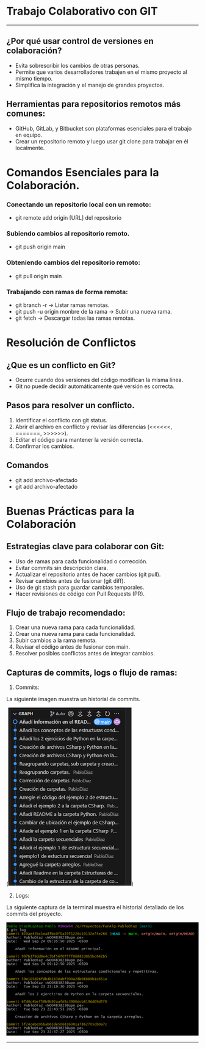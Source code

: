 # Trabajo Colaborativo con GIT

---

## ¿Por qué usar control de versiones en colaboración?

- Evita sobrescribir los cambios de otras personas.
- Permite que varios desarrolladores trabajen en el mismo proyecto al mismo tiempo.
- Simplifica la integración y el manejo de grandes proyectos.

## Herramientas para repositorios remotos más comunes:

- GitHub, GitLab, y Bitbucket son plataformas esenciales para el trabajo en equipo.
- Crear un repositorio remoto y luego usar git clone para trabajar en él localmente.

# Comandos Esenciales para la Colaboración.

### Conectando un repositorio local con un remoto:

- git remote add origin [URL] del repositorio

### Subiendo cambios al repositorio remoto.

- git push origin main

### Obteniendo cambios del repositorio remoto:

- git pull origin  main

### Trabajando con ramas de forma remota:

- git branch -r → Listar ramas remotas.
- git push -u origin monbre de la rama → Subir una nueva rama.
- git fetch → Descargar todas las ramas remotas.

# Resolución de Conflictos

## ¿Que es un conflicto en Git?

- Ocurre cuando dos versiones del código modifican la misma línea.
- Git no puede decidir automáticamente qué versión es correcta.

## Pasos para resolver un conflicto.

1. Identificar el conflicto con git status.
2. Abrir el archivo en conflicto y revisar las diferencias (<<<<<<, =======, >>>>>>).
3. Editar el código para mantener la versión correcta.
4. Confirmar los cambios.

## Comandos 

- git add archivo-afectado
- git add archivo-afectado

# Buenas Prácticas para la Colaboración

## Estrategias clave para colaborar con Git:

- Uso de ramas para cada funcionalidad o corrección.
- Evitar commits sin descripción clara.
- Actualizar el repositorio antes de hacer cambios (git pull).
- Revisar cambios antes de fusionar (git diff).
- Uso de git stash para guardar cambios temporales.
- Hacer revisiones de código con Pull Requests (PR).

## Flujo de trabajo recomendado:

1. Crear una nueva rama para cada funcionalidad.
2. Crear una nueva rama para cada funcionalidad.
3. Subir cambios a la rama remota.
4. Revisar el código antes de fusionar con main.
5. Resolver posibles conflictos antes de integrar cambios.

## Capturas de commits, logs o flujo de ramas:

1. Commits:

La siguiente imagen muestra un historial de commits.

(![Historial de Commits del este proyecto](image.png))

2. Logs:

La siguiente captura de la terminal muestra el historial detallado de los commits del proyecto.

![Historial de Commits usando git log](image-1.png)

---